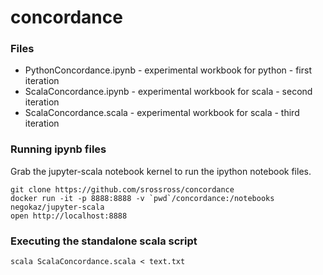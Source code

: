 # concordance

### Files

 * PythonConcordance.ipynb - experimental workbook for python - first iteration
 * ScalaConcordance.ipynb - experimental workbook for scala - second iteration
 * ScalaConcordance.scala - experimental workbook for scala - third iteration

### Running ipynb files

Grab the jupyter-scala notebook kernel to run the ipython notebook files.

```
git clone https://github.com/srossross/concordance
docker run -it -p 8888:8888 -v `pwd`/concordance:/notebooks negokaz/jupyter-scala
open http://localhost:8888
```

### Executing the standalone scala script

```
scala ScalaConcordance.scala < text.txt
```
